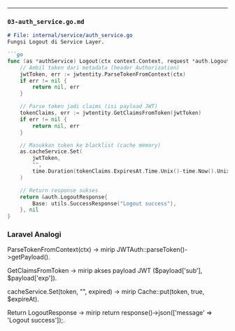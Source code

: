 
---

### `03-auth_service.go.md`
```markdown
# File: internal/service/auth_service.go
Fungsi Logout di Service Layer.

```go
func (as *authService) Logout(ctx context.Context, request *auth.LogoutRequest) (*auth.LogoutResponse, error) {
    // Ambil token dari metadata (header Authorization)
    jwtToken, err := jwtentity.ParseTokenFromContext(ctx) 
    if err != nil {
        return nil, err
    }

    // Parse token jadi claims (isi payload JWT)
    tokenClaims, err := jwtentity.GetClaimsFromToken(jwtToken) 
    if err != nil {
        return nil, err
    }

    // Masukkan token ke blacklist (cache memory)
    as.cacheService.Set(
        jwtToken, 
        "", 
        time.Duration(tokenClaims.ExpiresAt.Time.Unix()-time.Now().Unix())*time.Second,
    )

    // Return response sukses
    return &auth.LogoutResponse{
        Base: utils.SuccessResponse("Logout success"),
    }, nil
}
```
### Laravel Analogi
ParseTokenFromContext(ctx) → mirip JWTAuth::parseToken()->getPayload().

GetClaimsFromToken → mirip akses payload JWT ($payload['sub'], $payload['exp']).

cacheService.Set(token, "", expired) → mirip Cache::put(token, true, $expireAt).

Return LogoutResponse → mirip return response()->json(['message' => 'Logout success']);.